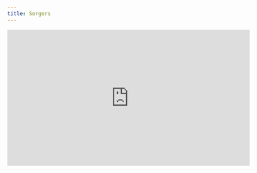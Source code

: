 ```yaml
---
title: Sergers
---
```


<iframe width="560" height="315" src="https://www.youtube.com/embed/b2MsgWYYHhw" title="Serger" frameborder="0" allow="accelerometer; autoplay; clipboard-write; encrypted-media; gyroscope; picture-in-picture" allowfullscreen></iframe>

